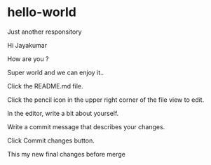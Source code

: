 # hello-world
Just another responsitory

Hi Jayakumar

How are you ?

Super world and we can enjoy it..

Click the README.md file.

Click the pencil icon in the upper right corner of the file view to edit.

In the editor, write a bit about yourself.

Write a commit message that describes your changes.

Click Commit changes button.


This my new final changes before merge

